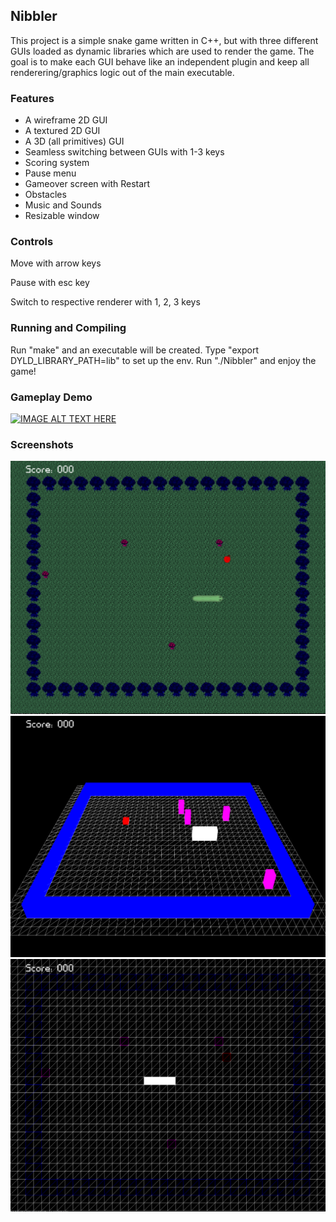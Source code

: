 <h2>Nibbler</h2>

This project is a simple snake game written in C++, but with three different GUIs loaded as dynamic libraries which are used to render the game. The goal is to make each GUI behave like an independent plugin and keep all renderering/graphics logic out of the main executable.

<h3>Features</h3>

* A wireframe 2D GUI
* A textured 2D GUI
* A 3D (all primitives) GUI
* Seamless switching between GUIs with 1-3 keys
* Scoring system
* Pause menu
* Gameover screen with Restart
* Obstacles
* Music and Sounds
* Resizable window

<h3>Controls</h3>

Move with arrow keys

Pause with esc key

Switch to respective renderer with 1, 2, 3 keys

<h3>Running and Compiling</h3>

Run "make" and an executable will be created. Type "export DYLD_LIBRARY_PATH=lib" to set up the env. Run "./Nibbler" and enjoy the game!

<h3>Gameplay Demo</h3>

[![IMAGE ALT TEXT HERE](http://img.youtube.com/vi/3PxN0nGZwIg/0.jpg)](https://youtu.be/3PxN0nGZwIg)

<h3>Screenshots</h3>

![alt-text](https://github.com/dylanmpeck/Nibbler/blob/master/screenshots/renderer2.png "Renderer 2")
![alt-text](https://github.com/dylanmpeck/Nibbler/blob/master/screenshots/renderer3.png "Renderer 3")
![alt-text](https://github.com/dylanmpeck/Nibbler/blob/master/screenshots/renderer1.png "Renderer 1")
